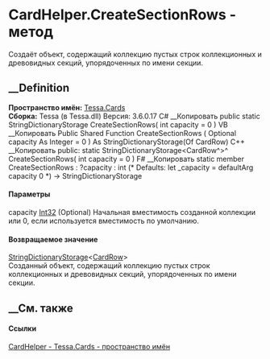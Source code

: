 # CardHelper.CreateSectionRows - метод
Создаёт объект, содержащий коллекцию пустых строк коллекционных и древовидных
секций, упорядоченных по имени секции.
## __Definition
 **Пространство имён:** [Tessa.Cards](N_Tessa_Cards.htm)  
 **Сборка:** Tessa (в Tessa.dll) Версия: 3.6.0.17
C# __Копировать
     public static StringDictionaryStorage<CardRow> CreateSectionRows(
    	int capacity = 0
    )
VB __Копировать
     Public Shared Function CreateSectionRows ( 
    	Optional capacity As Integer = 0
    ) As StringDictionaryStorage(Of CardRow)
C++ __Копировать
     public:
    static StringDictionaryStorage<CardRow^>^ CreateSectionRows(
    	int capacity = 0
    )
F# __Копировать
     static member CreateSectionRows : 
            ?capacity : int 
    (* Defaults:
            let _capacity = defaultArg capacity 0
    *)
    -> StringDictionaryStorage<CardRow> 
#### Параметры
capacity [Int32](https://learn.microsoft.com/dotnet/api/system.int32)
(Optional)
     Начальная вместимость созданной коллекции или 0, если используется вместимость по умолчанию. 
#### Возвращаемое значение
[StringDictionaryStorage](T_Tessa_Platform_Storage_StringDictionaryStorage_1.htm)<[CardRow](T_Tessa_Cards_CardRow.htm)>  
Созданный объект, содержащий коллекцию пустых строк коллекционных и
древовидных секций, упорядоченных по имени секции.
## __См. также
#### Ссылки
[CardHelper - ](T_Tessa_Cards_CardHelper.htm)
[Tessa.Cards - пространство имён](N_Tessa_Cards.htm)
